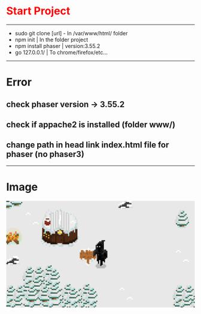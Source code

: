 <h1 style="color: red;">Start Project</h1>

---

- sudo git clone [url] - In /var/www/html/ folder
- npm init | In the folder project
- npm install phaser | version:3.55.2
- go 127.0.0.1/<project> | To chrome/firefox/etc...

---

# Error

## check phaser version -> 3.55.2
## check if appache2 is installed (folder www/)
## change path in head link index.html file for phaser (no phaser3)

---

# Image
<img src="./map.png">
